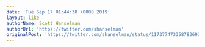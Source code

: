 ```yaml
---
date: 'Tue Sep 17 01:44:38 +0000 2019'
layout: like
authorName: Scott Hanselman
authorUrl: 'https://twitter.com/shanselman'
originalPost: 'https://twitter.com/shanselman/status/1173774733587836929'
---
```

